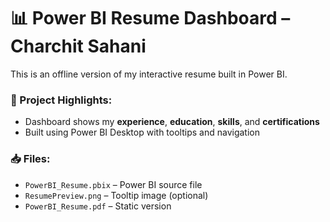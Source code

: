 # 📊 Power BI Resume Dashboard – Charchit Sahani

This is an offline version of my interactive resume built in Power BI.

### 🧾 Project Highlights:
- Dashboard shows my **experience**, **education**, **skills**, and **certifications**
- Built using Power BI Desktop with tooltips and navigation

### 📥 Files:
- `PowerBI_Resume.pbix` – Power BI source file
- `ResumePreview.png` – Tooltip image (optional)
- `PowerBI_Resume.pdf` – Static version
